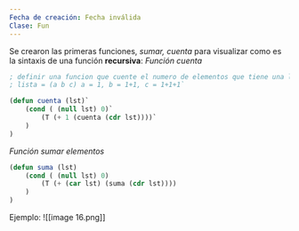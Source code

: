```yaml
---
Fecha de creación: Fecha inválida
Clase: Fun
---
```

Se crearon las primeras funciones, _sumar, cuenta_ para visualizar como es la sintaxis de una 
función **recursiva**:
_Función cuenta_
```lisp
; definir una funcion que cuente el numero de elementos que tiene una lista
; lista = (a b c) a = 1, b = 1+1, c = 1+1+1`

(defun cuenta (lst)`
    (cond ( (null lst) 0)`
        (T (+ 1 (cuenta (cdr lst))))`
    )
)
```
_Función sumar elementos_
```lisp
(defun suma (lst)
    (cond ( (null lst) 0)
        (T (+ (car lst) (suma (cdr lst))))
    )
)
```
Ejemplo:
![[image 16.png]]